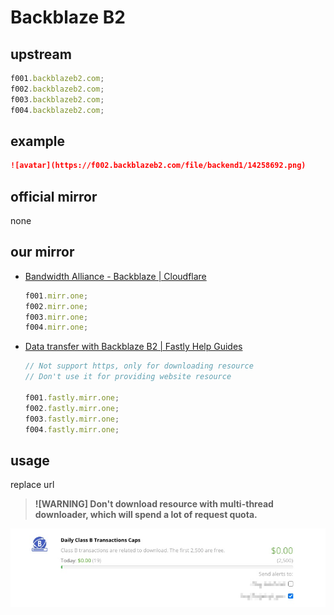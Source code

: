 # Backblaze B2

## upstream

```js
f001.backblazeb2.com;
f002.backblazeb2.com;
f003.backblazeb2.com;
f004.backblazeb2.com;
```

## example

```md
![avatar](https://f002.backblazeb2.com/file/backend1/14258692.png)
```

## official mirror

none

## our mirror

- [Bandwidth Alliance - Backblaze | Cloudflare](https://www.cloudflare.com/zh-cn/bandwidth-alliance/backblaze/)

  ```js
  f001.mirr.one;
  f002.mirr.one;
  f003.mirr.one;
  f004.mirr.one;
  ```

- [Data transfer with Backblaze B2 | Fastly Help Guides](https://docs.fastly.com/en/guides/data-transfer-with-backblaze-b2)

  ```js
  // Not support https, only for downloading resource
  // Don't use it for providing website resource

  f001.fastly.mirr.one;
  f002.fastly.mirr.one;
  f003.fastly.mirr.one;
  f004.fastly.mirr.one;
  ```

## usage

replace url

> **![WARNING] Don't download resource with multi-thread downloader, which will spend a lot of request quota.**

![B2 warning](/_images/b2-warning.jpg)
